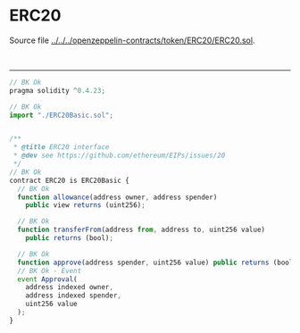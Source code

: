# ERC20

Source file [../../../openzeppelin-contracts/token/ERC20/ERC20.sol](../../../openzeppelin-contracts/token/ERC20/ERC20.sol).

<br />

<hr />

```javascript
// BK Ok
pragma solidity ^0.4.23;

// BK Ok
import "./ERC20Basic.sol";


/**
 * @title ERC20 interface
 * @dev see https://github.com/ethereum/EIPs/issues/20
 */
// BK Ok
contract ERC20 is ERC20Basic {
  // BK Ok
  function allowance(address owner, address spender)
    public view returns (uint256);

  // BK Ok
  function transferFrom(address from, address to, uint256 value)
    public returns (bool);

  // BK Ok
  function approve(address spender, uint256 value) public returns (bool);
  // BK Ok - Event
  event Approval(
    address indexed owner,
    address indexed spender,
    uint256 value
  );
}

```
